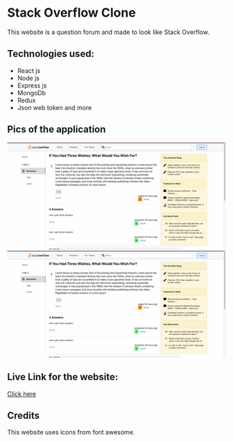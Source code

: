 # Stack Overflow Clone

This website is a question forum and made to look like Stack Overflow.

## Technologies used:

* React js
* Node js
* Express js
* MongoDb
* Redux
* Json web token and more

## Pics of the application

<img src="https://github.com/laxmipandey47/stackoverflow-app/blob/main/Screenshots/Question.png">
<img src="https://github.com/laxmipandey47/stackoverflow-app/blob/main/Screenshots/Question.png">

## Live Link for the website:
[Click here](https://stack-overflow-mernappdeployed.netlify.app/)

## Credits
This website uses icons from font awesome.
